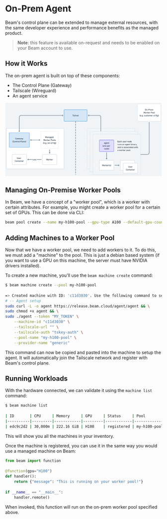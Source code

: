 # On-Prem Agent

Beam's control plane can be extended to manage external resources, with the same developer experience and performance benefits as the managed product.

> **Note**: this feature is available on-request and needs to be enabled on your Beam account to use.

## How it Works

The on-prem agent is built on top of these components:

- The Control Plane (Gateway)
- Tailscale (Wireguard)
- An agent service

![beam-opa](https://github.com/beam-cloud/beta9/blob/main/docs/opa/opa.png?raw=true)

## Managing On-Premise Worker Pools

In Beam, we have a concept of a "worker pool", which is a worker with certain attributes. For example, you might create a worker pool
for a certain set of GPUs. This can be done via CLI:

```sh
beam pool create --name my-h100-pool --gpu-type A100 --default-gpu-count 1
```

## Adding Machines to a Worker Pool

Now that we have a worker pool, we need to add workers to it. To do this, we must add a "machine" to the pool. This is just a debian based system (if you want to use a GPU on this machine, the server must have NVIDIA drivers installed). 

To create a new machine, you'll use the `beam machine create` command:

```sh
$ beam machine create --pool my-h100-pool

=> Created machine with ID: 'c11d3030'. Use the following command to setup the node:
# -- Agent setup
sudo curl -L -o agent https://release.beam.cloud/agent/agent && \
sudo chmod +x agent && \
sudo ./agent --token "MY_TOKEN" \
    --machine-id "c11d3030" \
    --tailscale-url "" \
    --tailscale-auth "tskey-auth" \
    --pool-name "my-h100-pool" \
    --provider-name "generic"
```

This command can now be copied and pasted into the machine to setup the agent. It will automatically join the Tailscale network and register with Beam's control plane.

## Running Workloads

With the hardware connected, we can validate it using the `machine list` command:

```sh
$ beam machine list

| ID       | CPU     | Memory     | GPU     | Status     | Pool         |
|----------|---------|------------|---------|------------|--------------|
| edc9c2d2 | 30,000m | 222.16 GiB | H100    | registered | my-h100-pool |
```

This will show you all the machines in your inventory.

Once the machine is registered, you can use it in the same way you would use a managed machine on Beam:

```python
from beam import function

@function(gpu="H100")
def handler():
    return {"message": "This is running on your worker pool!"}

if __name__ == "__main__":
    handler.remote()
```

When invoked, this function will run on the on-prem worker pool specified above.
